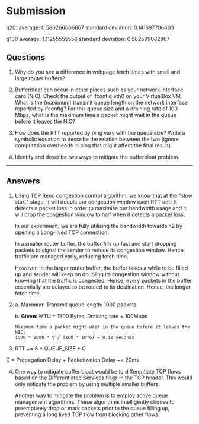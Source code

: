 # Submission
q20:
average: 0.586266666667
standard deviation: 0.141697706403

q100
average: 1.11255555556
standard deviation: 0.582599082867

## Questions

1. Why do you see a difference in webpage fetch times with small and large router buffers?

2. Bufferbloat can occur in other places such as your network interface card (NIC). Check the output of ifconfig eth0 on your VirtualBox VM. What is the (maximum) transmit queue length on the network interface reported by ifconfig? For this queue size and a draining rate of 100 Mbps, what is the maximum time a packet might wait in the queue before it leaves the NIC?

3. How does the RTT reported by ping vary with the queue size? Write a symbolic equation to describe the relation between the two (ignore computation overheads in ping that might affect the final result).

4. Identify and describe two ways to mitigate the bufferbloat problem.

---
## Answers
1.  Using TCP Reno congestion control algorithm, we know that at the "slow start" stage, it will double our congestion window each RTT until it detects a packet loss in order to maximise our bandwidth usage and it will drop the congestion window to half when it detects a packet loss.

    In our experiment, we are fully utilising the bandwidth towards h2 by opening a Long-lived TCP connection. 

    In a smaller router buffer, the buffer fills up fast and start dropping packets to signal the sender to reduce its congestion window. Hence, traffic are managed early, reducing fetch time.

    However, in the larger router buffer, the buffer takes a while to be filled up and sender will keep on doubling its congestion window without knowing that the traffic is congested. Hence, every packets in the buffer essentially are delayed to be routed to its destination. Hence, the longer fetch time.

2.  a. Maximum Transmit queue length: 1000 packets

    b.  __Given:__ MTU = 1500 Bytes; Draining rate = 100Mbps

        Maximum time a packet might wait in the queue before it leaves the NIC:
        1500 * 1000 * 8 / (100 * 10^6) = 0.12 seconds

3. RTT ~= 6 * QUEUE_SIZE + C

C = Propagation Delay + Packetization Delay ~= 20ms


4.  One way to mitigate buffer bloat would be to differentiate TCP flows based on the Differentiated Services flags in the TCP header. This would only mitigate the problem by using multiple smaller buffers.

    Another way to mitigate the problem is to employ active queue management algorithms. These algorithms intelligently choose to preemptively drop or mark packets prior to the queue filling up, preventing a long lived TCP flow from blocking other flows.


